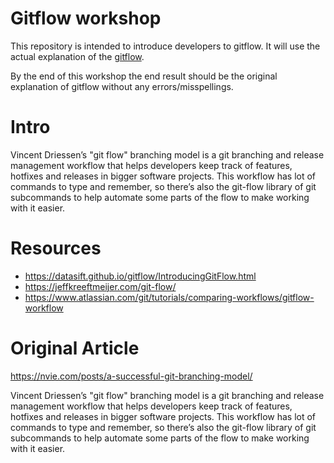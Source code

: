 # Gitflow workshop
This repository is intended to introduce developers to gitflow. It will use the actual explanation of the [gitflow](https://nvie.com/posts/a-successful-git-branching-model/).

By the end of this workshop the end result should be the original explanation of gitflow without any errors/misspellings.

# Intro
Vincent Driessen’s "git flow" branching model is a git branching and release management workflow that helps developers keep track of features, hotfixes and releases in bigger software projects. This workflow has lot of commands to type and remember, so there’s also the git-flow library of git subcommands to help automate some parts of the flow to make working with it easier.

# Resources
* https://datasift.github.io/gitflow/IntroducingGitFlow.html
* https://jeffkreeftmeijer.com/git-flow/
* https://www.atlassian.com/git/tutorials/comparing-workflows/gitflow-workflow

# Original Article
https://nvie.com/posts/a-successful-git-branching-model/

Vincent Driessen’s "git flow" branching model is a git branching and release management workflow that helps developers keep track of features, hotfixes and releases in bigger software projects. This workflow has lot of commands to type and remember, so there’s also the git-flow library of git subcommands to help automate some parts of the flow to make working with it easier.
